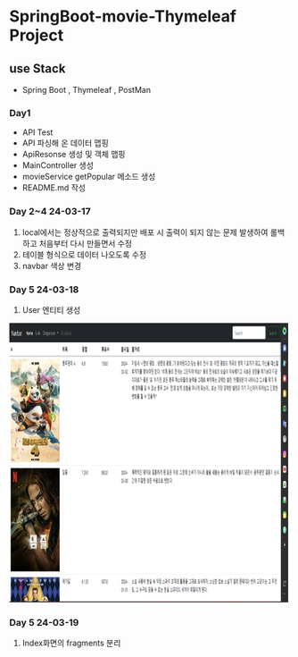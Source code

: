 # SpringBoot-movie-Thymeleaf Project

## use Stack 
- Spring Boot , Thymeleaf , PostMan 

### Day1

- API Test
- API 파싱해 온 데이터 맵핑
- ApiResonse 생성 및 객체 맵핑
- MainController 생성
- movieService getPopular 메소드 생성
- README.md 작성

### Day 2~4 24-03-17 

1. local에서는 정상적으로 출력되지만 배포 시 출력이 되지 않는 문제 발생하여 롤백 하고 처음부터 다시 만들면서 수정 
2. 테이블 형식으로 데이터 나오도록 수정 
3. navbar 색상 변경

### Day 5 24-03-18

1. User 엔티티 생성

<img src="README-image/img.png" width=500 height=500 >


### Day 5 24-03-19

1. Index화면의 fragments 분리 